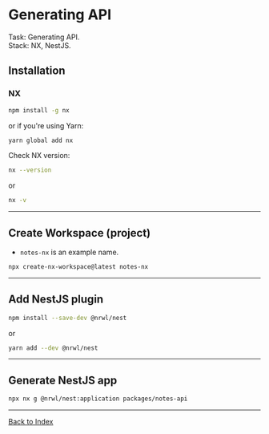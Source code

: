 # Generating API

Task: Generating API.  
Stack: NX, NestJS.

## Installation

### NX

```bash
npm install -g nx
```

or if you're using Yarn:

```bash
yarn global add nx
```

Check NX version:

```bash
nx --version
```

or

```bash
nx -v
```

---

## Create Workspace (project)

-   `notes-nx` is an example name.

```bash
npx create-nx-workspace@latest notes-nx
```

---

## Add NestJS plugin

```bash
npm install --save-dev @nrwl/nest
```

or

```bash
yarn add --dev @nrwl/nest
```

---

## Generate NestJS app

```bash
npx nx g @nrwl/nest:application packages/notes-api
```

---

[Back to Index](../index.md)
